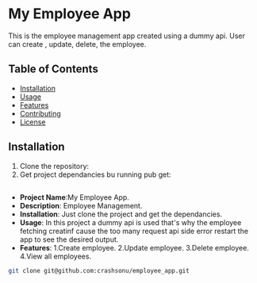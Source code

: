 # My Employee App

This is the employee management app created using a dummy api. User can create , update, delete, the employee.

## Table of Contents

- [Installation](#installation)
- [Usage](#usage)
- [Features](#features)
- [Contributing](#contributing)
- [License](#license)

## Installation

1. Clone the repository:
2. Get project dependancies bu running pub get:

##

- **Project Name**:My Employee App.
- **Description**: Employee Management.
- **Installation**: Just clone the project and get the dependancies.
- **Usage**: In this project a dummy api is used that's why the employee fetching creatinf cause the
  too many request api side error restart the app to see the desired output.
- **Features**:
  1.Create employee.
  2.Update employee.
  3.Delete employee.
  4.View all employees.

```bash
git clone git@github.com:crashsonu/employee_app.git


